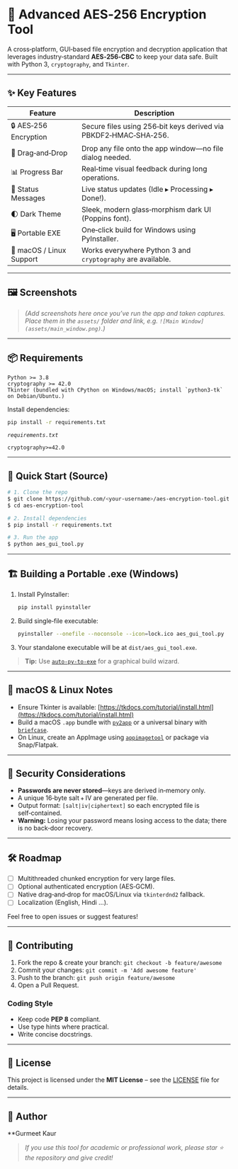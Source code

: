 # 🚀 Advanced AES‑256 Encryption Tool

A cross‑platform, GUI‑based file encryption and decryption application that leverages industry‑standard **AES‑256‑CBC** to keep your data safe. Built with Python 3, `cryptography`, and `Tkinter`.

---

## ✨ Key Features

| Feature                  | Description                                                      |
| ------------------------ | ---------------------------------------------------------------- |
| 🔒 AES‑256 Encryption    | Secure files using 256‑bit keys derived via PBKDF2‑HMAC‑SHA‑256. |
| 📂 Drag‑and‑Drop         | Drop any file onto the app window—no file dialog needed.         |
| 📊 Progress Bar          | Real‑time visual feedback during long operations.                |
| 📢 Status Messages       | Live status updates (Idle ▸ Processing ▸ Done!).                 |
| 🌓 Dark Theme            | Sleek, modern glass‑morphism dark UI (Poppins font).             |
| 🖥 Portable EXE          | One‑click build for Windows using PyInstaller.                   |
| 🐧 macOS / Linux Support | Works everywhere Python 3 and `cryptography` are available.      |

---

## 🖼 Screenshots

> *(Add screenshots here once you’ve run the app and taken captures. Place them in the `assets/` folder and link, e.g. `![Main Window](assets/main_window.png)`.)*

---

## 📦 Requirements

```text
Python >= 3.8
cryptography >= 42.0
Tkinter (bundled with CPython on Windows/macOS; install `python3-tk` on Debian/Ubuntu.)
```

Install dependencies:

```bash
pip install -r requirements.txt
```

*`requirements.txt`*

```
cryptography>=42.0
```

---

## 🚀 Quick Start (Source)

```bash
# 1. Clone the repo
$ git clone https://github.com/<your‑username>/aes‑encryption‑tool.git
$ cd aes‑encryption‑tool

# 2. Install dependencies
$ pip install -r requirements.txt

# 3. Run the app
$ python aes_gui_tool.py
```

---

## 🏗 Building a Portable .exe (Windows)

1. Install PyInstaller:

   ```bash
   pip install pyinstaller
   ```
2. Build single‑file executable:

   ```bash
   pyinstaller --onefile --noconsole --icon=lock.ico aes_gui_tool.py
   ```
3. Your standalone executable will be at `dist/aes_gui_tool.exe`.

> **Tip:** Use [`auto‑py‑to‑exe`](https://github.com/brentvollebregt/auto-py-to-exe) for a graphical build wizard.

---

## 🐧 macOS & Linux Notes

* Ensure Tkinter is available: [https://tkdocs.com/tutorial/install.html](https://tkdocs.com/tutorial/install.html)
* Build a macOS `.app` bundle with [`py2app`](https://py2app.readthedocs.io/) or a universal binary with [`briefcase`](https://briefcase.readthedocs.io/).
* On Linux, create an AppImage using [`appimagetool`](https://appimage.org/) or package via Snap/Flatpak.

---

## 🔑 Security Considerations

* **Passwords are never stored**—keys are derived in‑memory only.
* A unique 16‑byte salt + IV are generated per file.
* Output format: `[salt|iv|ciphertext]` so each encrypted file is self‑contained.
* **Warning:** Losing your password means losing access to the data; there is no back‑door recovery.

---

## 🛠 Roadmap

* [ ] Multithreaded chunked encryption for very large files.
* [ ] Optional authenticated encryption (AES‑GCM).
* [ ] Native drag‑and‑drop for macOS/Linux via `tkinterdnd2` fallback.
* [ ] Localization (English, Hindi …).

Feel free to open issues or suggest features!

---

## 🤝 Contributing

1. Fork the repo & create your branch: `git checkout -b feature/awesome`
2. Commit your changes: `git commit -m 'Add awesome feature'`
3. Push to the branch: `git push origin feature/awesome`
4. Open a Pull Request.

### Coding Style

* Keep code **PEP 8** compliant.
* Use type hints where practical.
* Write concise docstrings.

---

## 🪪 License

This project is licensed under the **MIT License** – see the [LICENSE](LICENSE) file for details.

---

## 👤 Author

**Gurmeet Kaur

> *If you use this tool for academic or professional work, please star ⭐ the repository and give credit!*
